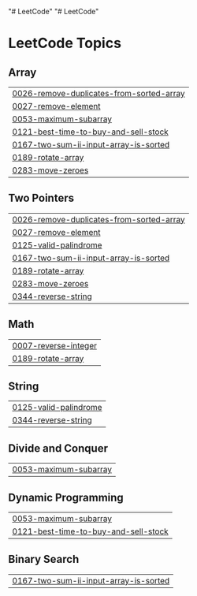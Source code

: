 "# LeetCode" 
"# LeetCode" 

<!---LeetCode Topics Start-->
# LeetCode Topics
## Array
|  |
| ------- |
| [0026-remove-duplicates-from-sorted-array](https://github.com/BharathHM1818/LeetCode/tree/master/0026-remove-duplicates-from-sorted-array) |
| [0027-remove-element](https://github.com/BharathHM1818/LeetCode/tree/master/0027-remove-element) |
| [0053-maximum-subarray](https://github.com/BharathHM1818/LeetCode/tree/master/0053-maximum-subarray) |
| [0121-best-time-to-buy-and-sell-stock](https://github.com/BharathHM1818/LeetCode/tree/master/0121-best-time-to-buy-and-sell-stock) |
| [0167-two-sum-ii-input-array-is-sorted](https://github.com/BharathHM1818/LeetCode/tree/master/0167-two-sum-ii-input-array-is-sorted) |
| [0189-rotate-array](https://github.com/BharathHM1818/LeetCode/tree/master/0189-rotate-array) |
| [0283-move-zeroes](https://github.com/BharathHM1818/LeetCode/tree/master/0283-move-zeroes) |
## Two Pointers
|  |
| ------- |
| [0026-remove-duplicates-from-sorted-array](https://github.com/BharathHM1818/LeetCode/tree/master/0026-remove-duplicates-from-sorted-array) |
| [0027-remove-element](https://github.com/BharathHM1818/LeetCode/tree/master/0027-remove-element) |
| [0125-valid-palindrome](https://github.com/BharathHM1818/LeetCode/tree/master/0125-valid-palindrome) |
| [0167-two-sum-ii-input-array-is-sorted](https://github.com/BharathHM1818/LeetCode/tree/master/0167-two-sum-ii-input-array-is-sorted) |
| [0189-rotate-array](https://github.com/BharathHM1818/LeetCode/tree/master/0189-rotate-array) |
| [0283-move-zeroes](https://github.com/BharathHM1818/LeetCode/tree/master/0283-move-zeroes) |
| [0344-reverse-string](https://github.com/BharathHM1818/LeetCode/tree/master/0344-reverse-string) |
## Math
|  |
| ------- |
| [0007-reverse-integer](https://github.com/BharathHM1818/LeetCode/tree/master/0007-reverse-integer) |
| [0189-rotate-array](https://github.com/BharathHM1818/LeetCode/tree/master/0189-rotate-array) |
## String
|  |
| ------- |
| [0125-valid-palindrome](https://github.com/BharathHM1818/LeetCode/tree/master/0125-valid-palindrome) |
| [0344-reverse-string](https://github.com/BharathHM1818/LeetCode/tree/master/0344-reverse-string) |
## Divide and Conquer
|  |
| ------- |
| [0053-maximum-subarray](https://github.com/BharathHM1818/LeetCode/tree/master/0053-maximum-subarray) |
## Dynamic Programming
|  |
| ------- |
| [0053-maximum-subarray](https://github.com/BharathHM1818/LeetCode/tree/master/0053-maximum-subarray) |
| [0121-best-time-to-buy-and-sell-stock](https://github.com/BharathHM1818/LeetCode/tree/master/0121-best-time-to-buy-and-sell-stock) |
## Binary Search
|  |
| ------- |
| [0167-two-sum-ii-input-array-is-sorted](https://github.com/BharathHM1818/LeetCode/tree/master/0167-two-sum-ii-input-array-is-sorted) |
<!---LeetCode Topics End-->